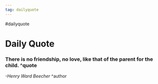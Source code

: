 ```yaml
---
tag: dailyquote
---
```


#dailyquote

# Daily Quote

### There is no friendship, no love, like that of the parent for the child. ^quote
*-Henry Ward Beecher* ^author
